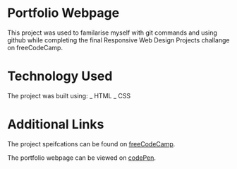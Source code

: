 # Portfolio Webpage

This project was used to familarise myself with git commands and using github while completing the final Responsive Web Design Projects challange on freeCodeCamp.

# Technology Used

The project was built using:
_ HTML
_ CSS

# Additional Links

The project speifcations can be found on [freeCodeCamp](https://www.freecodecamp.org/learn/responsive-web-design/responsive-web-design-projects/build-a-personal-portfolio-webpage "Responsive Web Design Projects | Build a Personal Portfolio Webpage").

The portfolio webpage can be viewed on [codePen](https://codepen.io/conrog/full/ExZjBdy "Portfolio Webpage").
